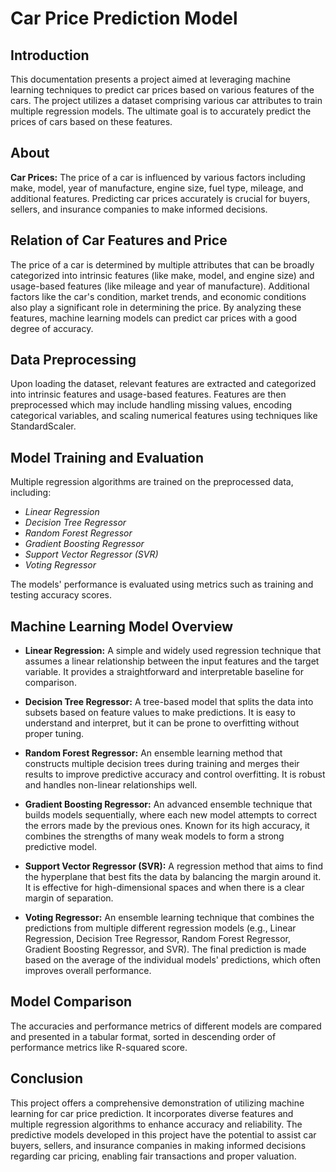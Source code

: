 # Car Price Prediction Model

## Introduction

This documentation presents a project aimed at leveraging machine learning techniques to predict car prices based on various features of the cars. The project utilizes a dataset comprising various car attributes to train multiple regression models. The ultimate goal is to accurately predict the prices of cars based on these features.

## About

**Car Prices:** The price of a car is influenced by various factors including make, model, year of manufacture, engine size, fuel type, mileage, and additional features. Predicting car prices accurately is crucial for buyers, sellers, and insurance companies to make informed decisions.

## Relation of Car Features and Price

The price of a car is determined by multiple attributes that can be broadly categorized into intrinsic features (like make, model, and engine size) and usage-based features (like mileage and year of manufacture). Additional factors like the car's condition, market trends, and economic conditions also play a significant role in determining the price. By analyzing these features, machine learning models can predict car prices with a good degree of accuracy.

## Data Preprocessing

Upon loading the dataset, relevant features are extracted and categorized into intrinsic features and usage-based features. Features are then preprocessed which may include handling missing values, encoding categorical variables, and scaling numerical features using techniques like StandardScaler.

## Model Training and Evaluation

Multiple regression algorithms are trained on the preprocessed data, including:

- *Linear Regression*
- *Decision Tree Regressor*
- *Random Forest Regressor*
- *Gradient Boosting Regressor*
- *Support Vector Regressor (SVR)*
- *Voting Regressor*

The models' performance is evaluated using metrics such as training and testing accuracy scores.

## Machine Learning Model Overview

- **Linear Regression:** A simple and widely used regression technique that assumes a linear relationship between the input features and the target variable. It provides a straightforward and interpretable baseline for comparison.

- **Decision Tree Regressor:** A tree-based model that splits the data into subsets based on feature values to make predictions. It is easy to understand and interpret, but it can be prone to overfitting without proper tuning.

- **Random Forest Regressor:** An ensemble learning method that constructs multiple decision trees during training and merges their results to improve predictive accuracy and control overfitting. It is robust and handles non-linear relationships well.

- **Gradient Boosting Regressor:** An advanced ensemble technique that builds models sequentially, where each new model attempts to correct the errors made by the previous ones. Known for its high accuracy, it combines the strengths of many weak models to form a strong predictive model.

- **Support Vector Regressor (SVR):** A regression method that aims to find the hyperplane that best fits the data by balancing the margin around it. It is effective for high-dimensional spaces and when there is a clear margin of separation.

- **Voting Regressor:** An ensemble learning technique that combines the predictions from multiple different regression models (e.g., Linear Regression, Decision Tree Regressor, Random Forest Regressor, Gradient Boosting Regressor, and SVR). The final prediction is made based on the average of the individual models' predictions, which often improves overall performance.

## Model Comparison

The accuracies and performance metrics of different models are compared and presented in a tabular format, sorted in descending order of performance metrics like R-squared score.

## Conclusion

This project offers a comprehensive demonstration of utilizing machine learning for car price prediction. It incorporates diverse features and multiple regression algorithms to enhance accuracy and reliability. The predictive models developed in this project have the potential to assist car buyers, sellers, and insurance companies in making informed decisions regarding car pricing, enabling fair transactions and proper valuation.
